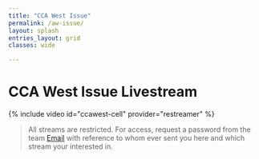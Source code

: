 ```yaml
---
title: "CCA West Issue"
permalink: /aw-issue/
layout: splash
entries_layout: grid
classes: wide

---
```


# CCA West Issue Livestream

{% include video id="ccawest-cell" provider="restreamer" %}

> All streams are restricted. For access, request a password from the team [Email](mailto:james@site-walk.org) with reference to whom ever sent you here and which stream your interested in.